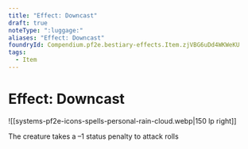 ```yaml
---
title: "Effect: Downcast"
draft: true
noteType: ":luggage:"
aliases: "Effect: Downcast"
foundryId: Compendium.pf2e.bestiary-effects.Item.zjVBG6uDd4WKWeKU
tags:
  - Item
---
```


# Effect: Downcast
![[systems-pf2e-icons-spells-personal-rain-cloud.webp|150 lp right]]

The creature takes a –1 status penalty to attack rolls
